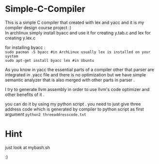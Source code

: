 # Simple-C-Compiler
This is a simple C compiler that created with lex and yacc and it is my compiler design course project :) <br>
In archlinux simply install byacc and use it for creating y.tab.c and lex for creating y.lex.c

for installing byacc : <br>
`sudo pacman -S byacc #in ArchLinux usually lex is installed on your system  `
<br>                    `sudo apt-get install byacc lex #in Ubuntu `

As you know in yacc the essential parts of a compiler other that parser are integrated in .yacc file and there is no optimization but we have simple semantic analyzer that is also merged with other parts in parser .

I try to generate llvm assembly in order to use llvm's code optimizer and other benefits of it . 

you can do it by using my python script . you need to just give three address code which is generated by compiler to python script as first argument ` python2 threeaddresscode.txt ` 

# Hint 
just look at mybash.sh

:)

